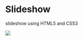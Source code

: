 # Slideshow

slideshow using HTML5 and CSS3

![](https://github.com/ribeiro-matheus/slideshow/blob/master/screen/slideShow.gif)
